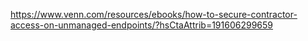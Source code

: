 https://www.venn.com/resources/ebooks/how-to-secure-contractor-access-on-unmanaged-endpoints/?hsCtaAttrib=191606299659
